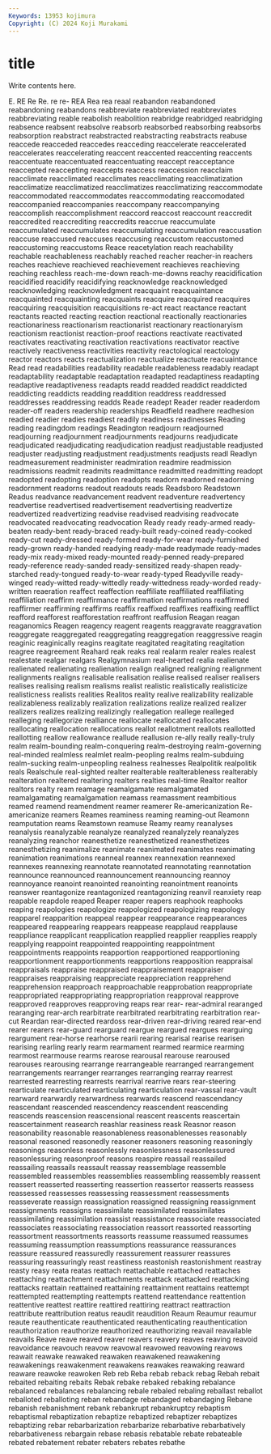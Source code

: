 ```yaml
---
Keywords: 13953 kojimura
Copyright: (C) 2024 Koji Murakami
---
```


# title

Write contents here.



E. RE Re Re. re
re- REA Rea rea reaal reabandon reabandoned reabandoning reabandons reabbreviate
reabbreviated reabbreviates reabbreviating reable reabolish reabolition reabridge reabridged reabridging reabsence
reabsent reabsolve reabsorb reabsorbed reabsorbing reabsorbs reabsorption reabstract reabstracted reabstracting
reabstracts reabuse reaccede reacceded reaccedes reacceding reaccelerate reaccelerated reaccelerates reaccelerating
reaccent reaccented reaccenting reaccents reaccentuate reaccentuated reaccentuating reaccept reacceptance reaccepted
reaccepting reaccepts reaccess reaccession reacclaim reacclimate reacclimated reacclimates reacclimating reacclimatization
reacclimatize reacclimatized reacclimatizes reacclimatizing reaccommodate reaccommodated reaccommodates reaccommodating reaccomodated reaccompanied
reaccompanies reaccompany reaccompanying reaccomplish reaccomplishment reaccord reaccost reaccount reaccredit reaccredited
reaccrediting reaccredits reaccrue reaccumulate reaccumulated reaccumulates reaccumulating reaccumulation reaccusation reaccuse
reaccused reaccuses reaccusing reaccustom reaccustomed reaccustoming reaccustoms Reace reacetylation reach
reachability reachable reachableness reachably reached reacher reacher-in reachers reaches reachieve
reachieved reachievement reachieves reachieving reaching reachless reach-me-down reach-me-downs reachy reacidification
reacidified reacidify reacidifying reacknowledge reacknowledged reacknowledging reacknowledgment reacquaint reacquaintance reacquainted
reacquainting reacquaints reacquire reacquired reacquires reacquiring reacquisition reacquisitions re-act react
reactance reactant reactants reacted reacting reaction reactional reactionally reactionaries reactionariness
reactionarism reactionarist reactionary reactionaryism reactionism reactionist reaction-proof reactions reactivate reactivated
reactivates reactivating reactivation reactivations reactivator reactive reactively reactiveness reactivities reactivity
reactological reactology reactor reactors reacts reactualization reactualize reactuate reacuaintance Read
read readabilities readability readable readableness readably readapt readaptability readaptable readaptation
readapted readaptiness readapting readaptive readaptiveness readapts readd readded readdict readdicted
readdicting readdicts readding readdition readdress readdressed readdresses readdressing readds Reade
readept Reader reader readerdom reader-off readers readership readerships Readfield readhere
readhesion readied readier readies readiest readily readiness readinesses Reading reading
readingdom readings Readington readjourn readjourned readjourning readjournment readjournments readjourns readjudicate
readjudicated readjudicating readjudication readjust readjustable readjusted readjuster readjusting readjustment readjustments
readjusts readl Readlyn readmeasurement readminister readmiration readmire readmission readmissions readmit
readmits readmittance readmitted readmitting readopt readopted readopting readoption readopts readorn
readorned readorning readornment readorns readout readouts reads Readsboro Readstown Readus
readvance readvancement readvent readventure readvertency readvertise readvertised readvertisement readvertising readvertize
readvertized readvertizing readvise readvised readvising readvocate readvocated readvocating readvocation Ready
ready ready-armed ready-beaten ready-bent ready-braced ready-built ready-coined ready-cooked ready-cut ready-dressed
ready-formed ready-for-wear ready-furnished ready-grown ready-handed readying ready-made readymade ready-mades ready-mix
ready-mixed ready-mounted ready-penned ready-prepared ready-reference ready-sanded ready-sensitized ready-shapen ready-starched ready-tongued
ready-to-wear ready-typed Readyville ready-winged ready-witted ready-wittedly ready-wittedness ready-worded ready-written reaeration
reaffect reaffection reaffiliate reaffiliated reaffiliating reaffiliation reaffirm reaffirmance reaffirmation reaffirmations
reaffirmed reaffirmer reaffirming reaffirms reaffix reaffixed reaffixes reaffixing reafflict reafford
reafforest reafforestation reaffront reaffusion Reagan reagan reaganomics Reagen reagency reagent
reagents reaggravate reaggravation reaggregate reaggregated reaggregating reaggregation reaggressive reagin reaginic
reaginically reagins reagitate reagitated reagitating reagitation reagree reagreement Reahard reak
reaks real realarm realer reales realest realestate realgar realgars Realgymnasium
real-hearted realia realienate realienated realienating realienation realign realigned realigning realignment
realignments realigns realisable realisation realise realised realiser realisers realises realising
realism realisms realist realistic realistically realisticize realisticness realists realities Realitos
reality realive realizability realizable realizableness realizably realization realizations realize realized
realizer realizers realizes realizing realizingly reallegation reallege realleged realleging reallegorize
realliance reallocate reallocated reallocates reallocating reallocation reallocations reallot reallotment reallots
reallotted reallotting reallow reallowance reallude reallusion re-ally really really-truly realm
realm-bounding realm-conquering realm-destroying realm-governing real-minded realmless realmlet realm-peopling realms realm-subduing
realm-sucking realm-unpeopling realness realnesses Realpolitik realpolitik reals Realschule real-sighted realter
realterable realterableness realterably realteration realtered realtering realters realties real-time Realtor
realtor realtors realty ream reamage reamalgamate reamalgamated reamalgamating reamalgamation reamass
reamassment reambitious reamed reamend reamendment reamer reamerer Re-americanization Re-americanize reamers
Reames reaminess reaming reaming-out Reamonn reamputation reams Reamstown reamuse Reamy
reamy reanalyses reanalysis reanalyzable reanalyze reanalyzed reanalyzely reanalyzes reanalyzing reanchor
reanesthetize reanesthetized reanesthetizes reanesthetizing reanimalize reanimate reanimated reanimates reanimating reanimation
reanimations reanneal reannex reannexation reannexed reannexes reannexing reannotate reannotated reannotating
reannotation reannounce reannounced reannouncement reannouncing reannoy reannoyance reanoint reanointed reanointing
reanointment reanoints reanswer reantagonize reantagonized reantagonizing reanvil reanxiety reap reapable
reapdole reaped Reaper reaper reapers reaphook reaphooks reaping reapologies reapologize
reapologized reapologizing reapology reapparel reapparition reappeal reappear reappearance reappearances reappeared
reappearing reappears reappease reapplaud reapplause reappliance reapplicant reapplication reapplied reapplier
reapplies reapply reapplying reappoint reappointed reappointing reappointment reappointments reappoints reapportion
reapportioned reapportioning reapportionment reapportionments reapportions reapposition reappraisal reappraisals reappraise reappraised
reappraisement reappraiser reappraises reappraising reappreciate reappreciation reapprehend reapprehension reapproach reapproachable
reapprobation reappropriate reappropriated reappropriating reappropriation reapproval reapprove reapproved reapproves reapproving
reaps rear rear- rear-admiral rearanged rearanging rear-arch rearbitrate rearbitrated rearbitrating
rearbitration rear-cut Reardan rear-directed reardoss rear-driven rear-driving reared rear-end rearer
rearers rear-guard rearguard reargue reargued reargues rearguing reargument rear-horse rearhorse
rearii rearing rearisal rearise rearisen rearising rearling rearly rearm rearmament
rearmed rearmice rearming rearmost rearmouse rearms rearose rearousal rearouse rearoused
rearouses rearousing rearrange rearrangeable rearranged rearrangement rearrangements rearranger rearranges rearranging
rearray rearrest rearrested rearresting rearrests rearrival rearrive rears rear-steering rearticulate
rearticulated rearticulating rearticulation rear-vassal rear-vault rearward rearwardly rearwardness rearwards reascend
reascendancy reascendant reascended reascendency reascendent reascending reascends reascension reascensional reascent
reascents reascertain reascertainment reasearch reashlar reasiness reask Reasnor reason reasonability
reasonable reasonableness reasonablenesses reasonably reasonal reasoned reasonedly reasoner reasoners reasoning
reasoningly reasonings reasonless reasonlessly reasonlessness reasonlessured reasonlessuring reasonproof reasons reaspire
reassail reassailed reassailing reassails reassault reassay reassemblage reassemble reassembled reassembles
reassemblies reassembling reassembly reassent reassert reasserted reasserting reassertion reassertor reasserts
reassess reassessed reassesses reassessing reassessment reassessments reasseverate reassign reassignation reassigned
reassigning reassignment reassignments reassigns reassimilate reassimilated reassimilates reassimilating reassimilation reassist
reassistance reassociate reassociated reassociates reassociating reassociation reassort reassorted reassorting reassortment
reassortments reassorts reassume reassumed reassumes reassuming reassumption reassumptions reassurance reassurances
reassure reassured reassuredly reassurement reassurer reassures reassuring reassuringly reast reastiness
reastonish reastonishment reastray reasty reasy reata reatas reattach reattachable reattached
reattaches reattaching reattachment reattachments reattack reattacked reattacking reattacks reattain reattained
reattaining reattainment reattains reattempt reattempted reattempting reattempts reattend reattendance reattention
reattentive reattest reattire reattired reattiring reattract reattraction reattribute reattribution reatus
reaudit reaudition Reaum Reaumur reaumur reaute reauthenticate reauthenticated reauthenticating reauthentication
reauthorization reauthorize reauthorized reauthorizing reavail reavailable reavails Reave reave reaved
reaver reavers reavery reaves reaving reavoid reavoidance reavouch reavow reavowal
reavowed reavowing reavows reawait reawake reawaked reawaken reawakened reawakening reawakenings
reawakenment reawakens reawakes reawaking reaward reaware reawoke reawoken Reb reb
Reba rebab reback rebag Rebah rebait rebaited rebaiting rebaits Rebak
rebake rebaked rebaking rebalance rebalanced rebalances rebalancing rebale rebaled rebaling
reballast reballot reballoted reballoting reban rebandage rebandaged rebandaging Rebane rebanish
rebanishment rebank rebankrupt rebankruptcy rebaptism rebaptismal rebaptization rebaptize rebaptized rebaptizer
rebaptizes rebaptizing rebar rebarbarization rebarbarize rebarbative rebarbatively rebarbativeness rebargain rebase
rebasis rebatable rebate rebateable rebated rebatement rebater rebaters rebates rebathe
